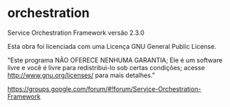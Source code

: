 orchestration
=============

Service Orchestration Framework versão 2.3.0

Esta obra foi licenciada com uma Licença GNU General Public License.

"Este programa NÃO OFERECE NENHUMA GARANTIA; Ele é um software livre e você é livre 
para redistribui-lo sob certas condições; acesse http://www.gnu.org/licenses/ para mais detalhes."

https://groups.google.com/forum/#!forum/Service-Orchestration-Framework

